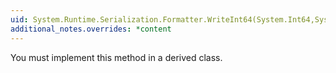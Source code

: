 ```yaml
---
uid: System.Runtime.Serialization.Formatter.WriteInt64(System.Int64,System.String)
additional_notes.overrides: *content
---
```


<p>You must implement this method in a derived class.</p>


